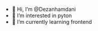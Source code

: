 - 👋 Hi, I’m @Dezanhamdani
- 👀 I’m interested in pyton
- 🌱 I’m currently learning frontend

<!---
Dezanhamdani/Dezanhamdani is a ✨ special ✨ repository because its `README.md` (this file) appears on your GitHub profile.
You can click the Preview link to take a look at your changes.
--->
